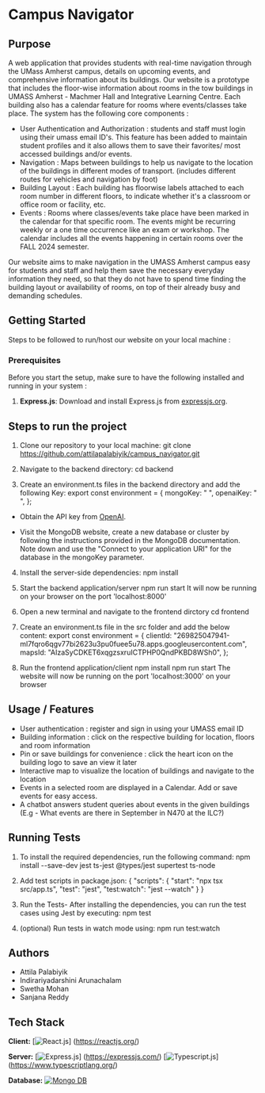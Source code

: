 # Campus Navigator

## Purpose
A web application that provides students with real-time navigation through the UMass Amherst campus, 
details on upcoming events, and comprehensive information about its buildings.
Our website is a prototype that includes the floor-wise information about rooms in the 
tow buildings in UMASS Amherst - Machmer Hall and Integrative Learning Centre.
Each building also has a calendar feature for rooms where events/classes take place.
The system has the following core components :

- User Authentication and Authorization : students and staff must login using their umass email ID's.
This feature has been added to maintain student profiles and it also allows them to save their favorites/
most accessed buildings and/or events.
- Navigation : Maps between buildings to help us navigate to the location of the buildings in different modes of transport.
(includes different routes for vehicles and navigation by foot)
- Building Layout : Each building has floorwise labels attached to each room number in different floors,
to indicate whether it's a classroom or office room or facility, etc.
- Events : Rooms where classes/events take place have been marked in the calendar for that specific room.
The events might be recurring weekly or a one time occurrence like an exam or workshop. The calendar includes all
the events happening in certain rooms over the FALL 2024 semester.

Our website aims to make navigation in the UMASS Amherst campus easy for students and staff and help them save 
the necessary everyday information they need, so that they do not have to spend time finding the building layout or 
availability of rooms, on top of their already busy and demanding schedules.

## Getting Started
Steps to be followed to run/host our website on your local machine :

### Prerequisites
Before you start the setup, make sure to have the following installed and running in your system :

1. **Express.js**: Download and install Express.js from [expressjs.org](https://expressjs.com/).

## Steps to run the project

1. Clone our repository to your local machine: 
git clone https://github.com/attilapalabiyik/campus_navigator.git

2. Navigate to the backend directory: 
cd backend

3. Create an environment.ts files in the backend directory and add the following Key:
export const environment = {
  mongoKey:
    " ",
  openaiKey: " ",
};
- Obtain the API key from [OpenAI](https://openai.com/index/openai-api/).

- Visit the MongoDB website, create a new database or cluster by following the instructions 
provided in the MongoDB documentation. Note down and use the  "Connect to your application URI" for the 
database in the mongoKey parameter.

4. Install the server-side dependencies:
npm install

5. Start the backend application/server
npm run start
It will now be running on your browser on the port 'localhost:8000'

6. Open a new terminal and navigate to the frontend dirctory
cd frontend

7.  Create  an environment.ts file in the src folder and add the below content:
export const environment = {
  clientId:
    "269825047941-ml7fqro6qgv77bi2623u3pu0fuee5u78.apps.googleusercontent.com",
  mapsId: "AIzaSyCDKET6xqgzsxruICTPHP0QndPKBD8WSh0",
};

8. Run the frontend application/client
npm install 
npm run start
The website will now be running on the port 'localhost:3000' on your browser


## Usage / Features
- User authentication : register and sign in using your UMASS email ID
- Building information : click on the respective building for location, floors and room information
- Pin or save buildings for convenience : click the heart icon on the building logo to save an view it later
- Interactive map to visualize the location of buildings and navigate to the location 
- Events in a selected room are displayed in a Calendar. Add or save events for easy access.
- A chatbot answers student queries about events in the given buildings 
(E.g - What events are there in September in N470 at the ILC?)
 

## Running Tests

1. To install the required dependencies, run the following command:
npm install --save-dev jest ts-jest @types/jest supertest ts-node

2. Add test scripts in package.json:
{
  "scripts": {
    "start": "npx tsx src/app.ts",
    "test": "jest",
    "test:watch": "jest --watch"
  }
}

3. Run the Tests- After installing the dependencies, you can run the test cases using Jest by executing:
npm test

4. (optional) Run tests in watch mode using: 
npm run test:watch

## Authors
- Attila Palabiyik
- Indirariyadarshini Arunachalam
- Swetha Mohan
- Sanjana Reddy


## Tech Stack

**Client:** [![React.js](https://img.shields.io/badge/React-20232A?style=for-the-badge&logo=react&logoColor=61DAFB)]
(https://reactjs.org/)

**Server:** 
[![Express.js](https://img.shields.io/badge/Express.js-404D59?style=for-the-badge)]
(https://expressjs.com/)
[![Typescript.js](https://img.shields.io/badge/TypeScript-3178C6?style=for-the-badge&logo=typescript&logoColor=white)]
(https://www.typescriptlang.org/)


**Database:** 
[![Mongo DB](https://img.shields.io/badge/MongoDB-4EA94B?style=for-the-badge&logo=mongodb&logoColor=white)](https://www.mongodb.com/)
